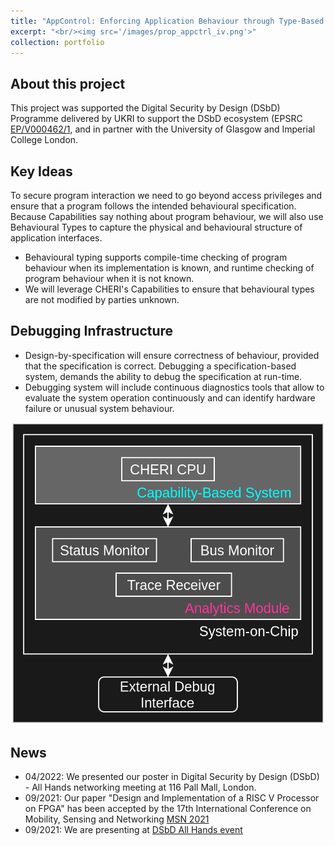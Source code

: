```yaml
---
title: "AppControl: Enforcing Application Behaviour through Type-Based Constraints (EP/V000462/1)"
excerpt: "<br/><img src='/images/prop_appctrl_iv.png'>"
collection: portfolio
---
```


## About this project
This project was supported the Digital Security by Design (DSbD) Programme delivered by UKRI to support the DSbD ecosystem (EPSRC [EP/V000462/1](https://gow.epsrc.ukri.org/NGBOViewGrant.aspx?GrantRef=EP/V000462/1), and in partner with the University of Glasgow and Imperial College London.

## Key Ideas
To secure program interaction we need to go beyond access privileges and ensure that a program follows the intended behavioural specification. Because Capabilities say nothing about program behaviour, we will also use Behavioural Types to capture the physical and behavioural structure of application interfaces.
- Behavioural typing supports compile-time checking of program behaviour when its implementation is known, and runtime checking of program behaviour when it is not known. 
- We will leverage CHERI's Capabilities to ensure that behavioural types are not modified by parties unknown.

## Debugging Infrastructure
- Design-by-specification will ensure correctness of behaviour, provided that the specification is correct. Debugging a specification-based system, demands the ability to debug the specification at run-time.
- Debugging system will include continuous diagnostics tools that allow to evaluate the system operation continuously and can identify hardware failure or unusual system behaviour.

![Debugging system](/images/prop_appctrl_b.png)

## News
- 04/2022: We presented our poster in Digital Security by Design (DSbD) - All Hands networking meeting at 116 Pall Mall, London.
- 09/2021: Our paper "Design and Implementation of a RISC V Processor  on FPGA" has been accepted by the 17th International Conference on Mobility, Sensing and Networking [MSN 2021](https://ieee-msn.org/2021/)
- 09/2021: We are presenting at [DSbD All Hands event](https://www.dsbd.tech/)